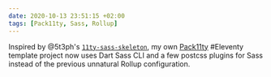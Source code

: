 ```yaml
---
date: 2020-10-13 23:51:15 +02:00
tags: [Pack11ty, Sass, Rollup]
---
```


Inspired by @5t3ph's [`11ty-sass-skeleton`](https://github.com/5t3ph/11ty-sass-skeleton), my own [Pack11ty](https://pack11ty.dev/) #Eleventy template project now uses Dart Sass CLI and a few postcss plugins for Sass instead of the previous unnatural Rollup configuration.